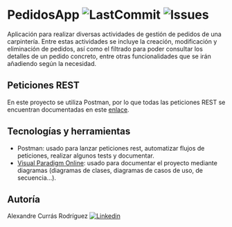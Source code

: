 # PedidosApp ![LastCommit](https://img.shields.io/github/last-commit/Alex-notfound/PedidosApp) ![Issues](https://img.shields.io/github/issues/Alex-notfound/PedidosApp)

Aplicación para realizar diversas actividades de gestión de pedidos de una carpintería. Entre estas actividades se incluye la creación, modificación y eliminación de pedidos, así como el filtrado para poder consultar los detalles de un pedido concreto, entre otras funcionalidades que se irán añadiendo según la necesidad.

## Peticiones REST

En este proyecto se utiliza Postman, por lo que todas las peticiones REST se encuentran documentadas en este [enlace](https://www.postman.com/altimetry-geoscientist-74135412/workspace/pedidosapp/overview).

## Tecnologías y herramientas

- Postman: usado para lanzar peticiones rest, automatizar flujos de peticiones, realizar algunos tests y documentar.
- [Visual Paradigm Online](https://online.visual-paradigm.com): usado para documentar el proyecto mediante diagramas (diagramas de clases, diagramas de casos de uso, de secuencia...).

## Autoría
Alexandre Currás Rodríguez [![Linkedin](https://i.stack.imgur.com/gVE0j.png)](https://www.linkedin.com/in/alexandre-curras-rodriguez/)
